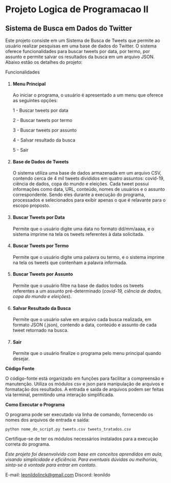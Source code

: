 # Projeto Logica de Programacao II
 
## Sistema de Busca em Dados do Twitter

Este projeto consiste em um Sistema de Busca de Tweets que permite ao usuário realizar pesquisas em uma base de dados do Twitter. O sistema oferece funcionalidades para buscar tweets por data, por termo, por assunto e permite salvar os resultados da busca em um arquivo JSON. Abaixo estão os detalhes do projeto:

Funcionalidades

1. #### **Menu Principal**

    Ao iniciar o programa, o usuário é apresentado a um menu que oferece as seguintes opções:


    1 - Buscar tweets por data
    
    2 - Buscar tweets por termo
    
    3 - Buscar tweets por assunto
    
    4 - Salvar resultado da busca
    
    5 - Sair

1. #### **Base de Dados de Tweets**

    O sistema utiliza uma base de dados armazenada em um arquivo CSV, contendo cerca de 4 mil tweets divididos em quatro assuntos: covid-19, ciência de dados, copa do mundo e eleições. Cada tweet possui informações como data, URL, conteúdo, nomes de usuários e o assunto correspondente. Sendo eles durante a execução do programa, processados e selecionados para exibir apenas o que é relavante para o escopo proposto.

2. #### **Buscar Tweets por Data**

    Permite que o usuário digite uma data no formato dd/mm/aaaa, e o sistema imprime na tela os tweets referentes à data solicitada.

3. #### **Buscar Tweets por Termo**

    Permite que o usuário digite uma palavra ou termo, e o sistema imprime na tela os tweets que contenham a palavra informada.

4. #### Buscar Tweets por Assunto

    Permite que o usuário filtre na base de dados todos os tweets referentes a um assunto pré-determinado (_covid-19, ciência de dados, copa do mundo e eleições_).

5. #### Salvar Resultado da Busca

    Permite que o usuário salve em arquivo cada busca realizada, em formato JSON (.json), contendo a data, conteúdo e assunto de cada tweet retornado na busca.

6. #### Sair

    Permite que o usuário finalize o programa pelo menu principal quando desejar.

**Código Fonte**

O código-fonte está organizado em funções para facilitar a compreensão e manutenção. Utiliza os módulos csv e json para manipulação de arquivos e formatação dos resultados. A entrada e saída de arquivos podem ser feitas via terminal, permitindo uma interação simplificada.

**Como Executar o Programa**

O programa pode ser executado via linha de comando, fornecendo os nomes dos arquivos de entrada e saída:

`python nome_do_script.py tweets.csv tweets_tratados.csv`

Certifique-se de ter os módulos necessários instalados para a execução correta do programa.

_Este projeto foi desenvolvido com base em conceitos aprendidos em aula, visando simplicidade e eficiência. Para eventuais dúvidas ou melhorias, sinta-se à vontade para entrar em contato._


E-mail: leonildolinck@gmail.com
Discord: leonildo




